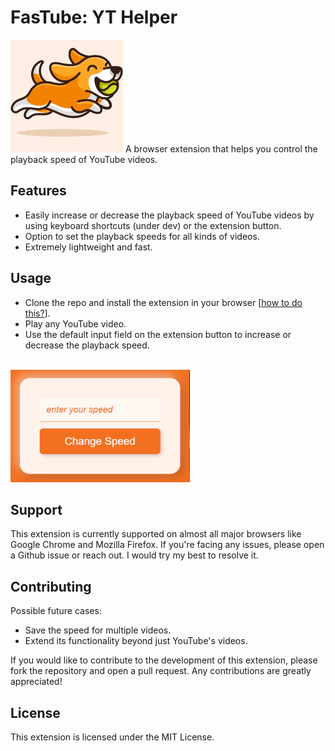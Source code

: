 # FasTube: YT Helper

<img height="180" src="icons/logo.png" />
A browser extension that helps you control the playback speed of YouTube videos.

## Features
- Easily increase or decrease the playback speed of YouTube videos by using keyboard shortcuts (under dev) or the extension button.
- Option to set the playback speeds for all kinds of videos.
- Extremely lightweight and fast.

## Usage
- Clone the repo and install the extension in your browser [[how to do this?](https://superuser.com/a/247654)].
- Play any YouTube video.
- Use the default input field on the extension button to increase or decrease the playback speed.
<br />

<img height="180" src="icons/demo.png" />

## Support
This extension is currently supported on almost all major browsers like Google Chrome and Mozilla Firefox. If you're facing any issues, please open a Github issue or reach out. I would try my best to resolve it.

## Contributing
Possible future cases:
- Save the speed for multiple videos.
- Extend its functionality beyond just YouTube's videos.

If you would like to contribute to the development of this extension, please fork the repository and open a pull request. Any contributions are greatly appreciated!

## License
This extension is licensed under the MIT License.
